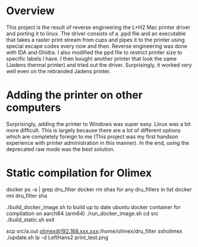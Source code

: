 # Overview
This project is the result of reverse engineering the L+H2 Mac printer driver and porting it to linux. The driver consists of a .ppd file and an executable that takes a raster print stream from cups and pipes it to the printer using special escape codes every now and then. Reverse engineering was done with IDA and Ghidra. I also modified the ppd file to restrict printer size to specific labels I have. I then bought another printer that look the same (Jadens thermal printer) and tried out the driver. Surprisingly, it worked very well even on the rebranded Jadens printer. 

# Adding the printer on other computers
Surprisingly, adding the printer to Windows was super easy. Linux was a bit more difficult. This is largely because there are a lot of different options which are completely foreign to me (This project was my first handson experience with printer administration in this manner). In the end, using the deprecated raw mode was the best solution. 

# Static compilation for Olimex
docker ps -a | grep dru_filter
docker rm shas for any dru_fitlers in list
docker rmi dru_filter sha

./build_docker_image.sh to build up to date ubuntu docker container for compilation on aarch64 (arm64)
./run_docker_image.sh
cd src
./build_static.sh
exit

scp src/a.out olimex@192.168.xxx.xxx:/home/olimex/dru_filter
ssholimex
./update.sh
lp -d LeftHans2 print_test.png
